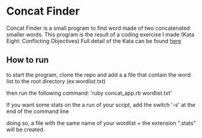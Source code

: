 Concat Finder
=============

Concat Finder is a small program to find word made of two concatenated smaller words. This program is the result of a coding exercise I made (Kata Eight: Conflicting Objectives)
Full detail of the Kata can be found [here](http://codekata.pragprog.com/2007/01/kata_eight_conf.html)  

How to run
----------
to start the program, clone the repo and add a a file that contain the word list to the root directory (ex:wordlist.txt)

then run the following command:
    'ruby concat_app.rb wordlist.txt'

If you want some stats on the a run of your script, add the switch '-s' at the end of the command line

doing so, a file with the same name of your wordlist + the extension ".stats" will be created.

